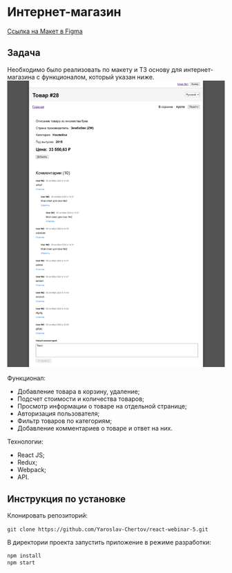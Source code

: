 # Интернет-магазин

[Ссылка на Макет в Figma](https://www.figma.com/file/zlt4bp3VfyaSUTf1qbMLn0/YLAB-webinar---TASK5?type=design&node-id=0%3A1&t=QzhP1Ra2i0XTkiRB-1)

## Задача

Необходимо было реализовать по макету и ТЗ основу для интернет-магазина с функционалом, который указан ниже. 
![](./src/images/Screenshot.png)

Функционал:

* Добавление товара в корзину, удаление;
* Подсчет стоимости и количества товаров;
* Просмотр информации о товаре на отдельной странице;
* Авторизация пользователя;
* Фильтр товаров по категориям;
* Добавление комментариев о товаре и ответ на них.

Технологии:

* React JS;
* Redux;
* Webpack;
* API.

## Инструкция по установке

Клонировать репозиторий:

`
git clone https://github.com/Yaroslav-Chertov/react-webinar-5.git
`

В директории проекта запустить приложение в режиме разработки:

```
npm install
npm start
```
